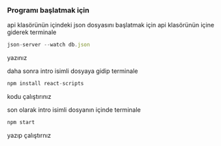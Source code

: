 ### Programı başlatmak için

api klasörünün içindeki json dosyasını başlatmak için api klasörünün içine giderek terminale

```javascript
json-server --watch db.json
```
yazınız

daha sonra intro isimli dosyaya gidip terminale

```javascript
npm install react-scripts
```
kodu çalıştırınız

son olarak intro isimli dosyanın içinde terminale

```javascript
npm start
```

yazıp çalıştırnız

